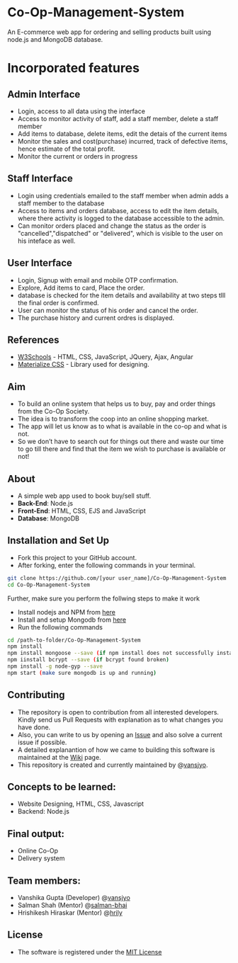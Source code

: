 # Co-Op-Management-System
An E-commerce web app for ordering and selling products built using node.js and MongoDB database.

# Incorporated features
## Admin Interface
* Login, access to all data using the interface
* Access to monitor activity of staff, add a staff member, delete a staff member
* Add items to database, delete items, edit the detais of the current items
* Monitor the sales and cost(purchase) incurred, track of defective items, hence estimate of the total profit.
* Monitor the current or orders in progress
## Staff Interface
* Login using credentials emailed to the staff member when admin adds a staff member to the database
* Access to items and orders database, access to edit the item details, where there activity is logged to the database accessible to the admin.
* Can monitor orders placed and change the status as the order is "cancelled","dispatched" or "delivered", which is visible to the user on his inteface as well.
## User Interface
* Login, Signup with email and mobile OTP confirmation.
* Explore, Add items to card, Place the order.
* database is checked for the item details and availability at two steps tlll the final order is confirmed.
* User can monitor the status of his order and cancel the order.
* The purchase history and current ordres is displayed. 

## References
* [W3Schools](https://www.w3schools.com/) - HTML, CSS, JavaScript, JQuery, Ajax, Angular
* [Materialize CSS](http://materializecss.com/) - Library used for designing.

## Aim 
* To build an online system that helps us to buy, pay and order things from the Co-Op Society.
* The idea is to transform the coop into an online shopping market. 
* The app will let us know as to what is available in the co-op and what is not. 
* So we don’t have to search out for things out there and waste our time to go till there and find that the item we wish to purchase is available or not!

## About
- A simple web app used to book buy/sell stuff.
- **Back-End**: Node.js
- **Front-End**: HTML, CSS, EJS and JavaScript
- **Database**: MongoDB

## Installation and Set Up
- Fork this project to your GitHub account.
- After forking, enter the following commands in your terminal.
```bash
git clone https://github.com/[your user_name]/Co-Op-Management-System
cd Co-Op-Management-System
```
Further, make sure you perform the follwing steps to make it work
- Install nodejs and NPM from [here](https://nodejs.org/en/download/package-manager/)
- Install and setup Mongodb from [here](https://docs.mongodb.com/manual/tutorial/install-mongodb-on-ubuntu/)
- Run the following commands
```bash
cd /path-to-folder/Co-Op-Management-System
npm install
npm install mongoose --save (if npm install does not successfully install it)
npm iinstall bcrypt --save (if bcrypt found broken)
npm install -g node-gyp --save
npm start (make sure mongodb is up and running)
```

## Contributing
- The repository is open to contribution from all interested developers. Kindly send us Pull Requests with explanation as to what changes you have done.
- Also, you can write to us by opening an [Issue](https://github.com/vansjyo/Co-Op-Management-System/issues) and also solve a current issue if possible.
- A detailed explanantion of how we came to building this software is maintained at the [Wiki](https://github.com/vansjyo/Co-Op-Management-System/wiki) page.
- This repository is created and currently maintained by @[vansjyo](https://github.com/salman-bhai).

## Concepts to be learned: 
* Website Designing, HTML, CSS, Javascript
* Backend: Node.js
 
## Final output: 
* Online Co-Op
* Delivery system

## Team members:
* Vanshika Gupta (Developer) @[vansjyo](https://github.com/vansjyo)
* Salman Shah (Mentor) @[salman-bhai](https://github.com/salman-bhai)
* Hrishikesh Hiraskar (Mentor) @[hrily](https://github.com/hrily)

## License
- The software is registered under the [MIT License](https://github.com/salman-bhai/Co-Op-Management-System/blob/master/LICENSE)

